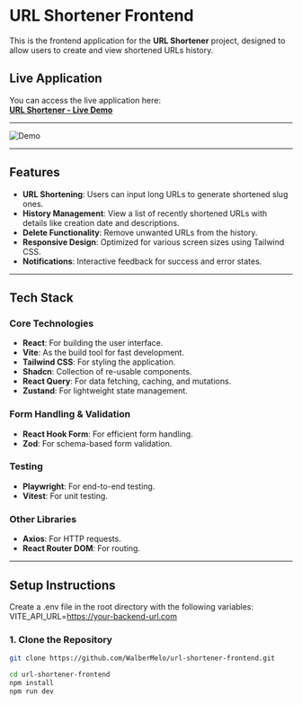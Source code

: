 # **URL Shortener Frontend**

This is the frontend application for the **URL Shortener** project, designed to allow users to create and view shortened URLs history.

## **Live Application**

You can access the live application here:  
[**URL Shortener - Live Demo**](https://url-shorterner-frontend.vercel.app/)

---

![Demo](https://res.cloudinary.com/devwm/video/upload/c_scale,e_accelerate:67,w_422/v1738000131/Repositories/krkq2yyyys7uhu3qjyf0.gif)

---

## **Features**

- **URL Shortening**: Users can input long URLs to generate shortened slug ones.
- **History Management**: View a list of recently shortened URLs with details like creation date and descriptions.
- **Delete Functionality**: Remove unwanted URLs from the history.
- **Responsive Design**: Optimized for various screen sizes using Tailwind CSS.
- **Notifications**: Interactive feedback for success and error states.

---

## **Tech Stack**

### **Core Technologies**

- **React**: For building the user interface.
- **Vite**: As the build tool for fast development.
- **Tailwind CSS**: For styling the application.
- **Shadcn**: Collection of re-usable components.
- **React Query**: For data fetching, caching, and mutations.
- **Zustand**: For lightweight state management.

### **Form Handling & Validation**

- **React Hook Form**: For efficient form handling.
- **Zod**: For schema-based form validation.

### **Testing**

- **Playwright**: For end-to-end testing.
- **Vitest**: For unit testing.

### **Other Libraries**

- **Axios**: For HTTP requests.
- **React Router DOM**: For routing.

---

## **Setup Instructions**

Create a .env file in the root directory with the following variables:
VITE_API_URL=https://your-backend-url.com

### **1. Clone the Repository**

```bash
git clone https://github.com/WalberMelo/url-shortener-frontend.git

cd url-shortener-frontend
npm install
npm run dev
```
